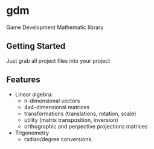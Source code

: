 # gdm
Game Development Mathematic library

## Getting Started

Just grab all project files into your project

## Features

- Linear algebra: 
  + n-dimensional vectors
  + 4x4-dimensional matrices
  + transformations (translations, rotation, scale)
  + utility (matrix transposition, inversion)
  + orthographic and perpective projections matrices
- Trigonemetry
  + radian/degree conversions.
